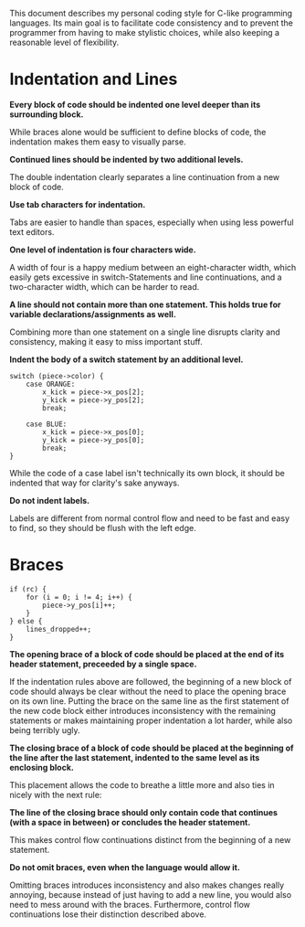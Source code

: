 This document describes my personal coding style for C-like programming languages. Its main goal is to facilitate code consistency and to prevent the programmer from having to make stylistic choices, while also keeping a reasonable level of flexibility.

# Indentation and Lines
**Every block of code should be indented one level deeper than its surrounding block.**

While braces alone would be sufficient to define blocks of code, the indentation makes them easy to visually parse.

**Continued lines should be indented by two additional levels.**

The double indentation clearly separates a line continuation from a new block of code.

**Use tab characters for indentation.**

Tabs are easier to handle than spaces, especially when using less powerful text editors.

**One level of indentation is four characters wide.**

A width of four is a happy medium between an eight-character width, which easily gets excessive in switch-Statements and line continuations, and a two-character width, which can be harder to read.

**A line should not contain more than one statement. This holds true for variable declarations/assignments as well.**

Combining more than one statement on a single line disrupts clarity and consistency, making it easy to miss important stuff.

**Indent the body of a switch statement by an additional level.**

```
switch (piece->color) {
    case ORANGE:
        x_kick = piece->x_pos[2];
        y_kick = piece->y_pos[2];
        break;

    case BLUE:
        x_kick = piece->x_pos[0];
        y_kick = piece->y_pos[0];
        break;
}
```

While the code of a case label isn't technically its own block, it should be indented that way for clarity's sake anyways.

**Do not indent labels.**

Labels are different from normal control flow and need to be fast and easy to find, so they should be flush with the left edge.

# Braces
```
if (rc) {
    for (i = 0; i != 4; i++) {
        piece->y_pos[i]++;
    }
} else {
    lines_dropped++;
}
```

**The opening brace of a block of code should be placed at the end of its header statement, preceeded by a single space.**

If the indentation rules above are followed, the beginning of a new block of code should always be clear without the need to place the opening brace on its own line. Putting the brace on the same line as the first statement of the new code block either introduces inconsistency with the remaining statements or makes maintaining proper indentation a lot harder, while also being terribly ugly.

**The closing brace of a block of code should be placed at the beginning of the line after the last statement, indented to the same level as its enclosing block.**

This placement allows the code to breathe a little more and also ties in nicely with the next rule:

**The line of the closing brace should only contain code that continues (with a space in between) or concludes the header statement.**

This makes control flow continuations distinct from the beginning of a new statement.

**Do not omit braces, even when the language would allow it.**

Omitting braces introduces inconsistency and also makes changes really annoying, because instead of just having to add a new line, you would also need to mess around with the braces. Furthermore, control flow continuations lose their distinction described above.

